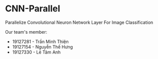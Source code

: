 # CNN-Parallel
Parallelize Convolutional Neuron Network Layer For Image Classification

Our team's member:
- 19127281 - Trần Minh Thiện  
- 19127154 - Nguyễn Thế Hưng  
- 19127330 - Lê Tâm Anh  
